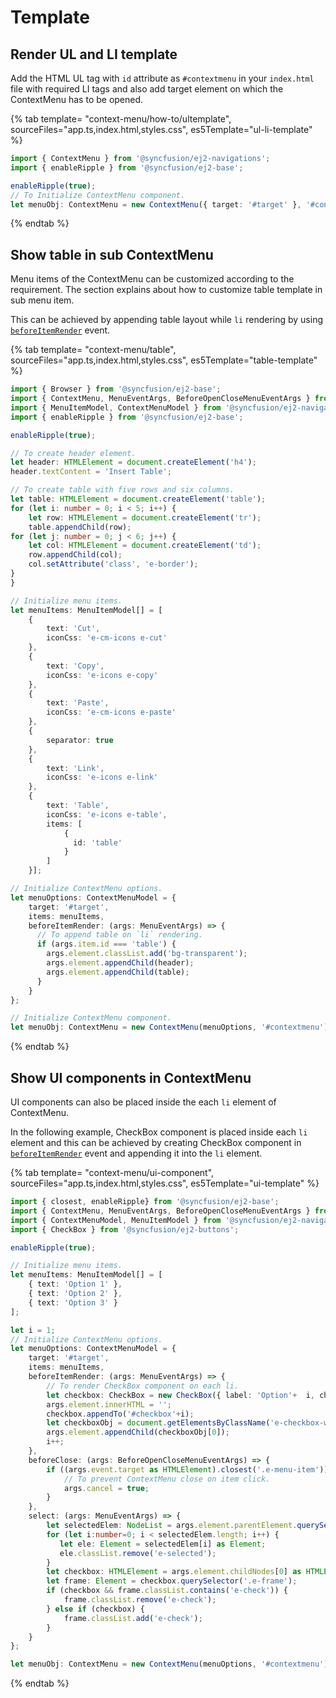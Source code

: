 # Template

## Render UL and LI template

Add the HTML UL tag with `id` attribute as `#contextmenu` in your `index.html` file with required LI tags and also add target element on which the ContextMenu has to be opened.

{% tab template= "context-menu/how-to/ultemplate", sourceFiles="app.ts,index.html,styles.css",
es5Template="ul-li-template" %}

```typescript
import { ContextMenu } from '@syncfusion/ej2-navigations';
import { enableRipple } from '@syncfusion/ej2-base';

enableRipple(true);
// To Initialize ContextMenu component.
let menuObj: ContextMenu = new ContextMenu({ target: '#target' }, '#contextmenu');

```

{% endtab %}

## Show table in sub ContextMenu

Menu items of the ContextMenu can be customized according to the requirement. The section explains about how to customize table template
in sub menu item.

This can be achieved by appending table layout while `li` rendering by using [`beforeItemRender`](../api/context-menu#beforeitemrender) event.

{% tab template= "context-menu/table", sourceFiles="app.ts,index.html,styles.css",
es5Template="table-template" %}

```typescript
import { Browser } from '@syncfusion/ej2-base';
import { ContextMenu, MenuEventArgs, BeforeOpenCloseMenuEventArgs } from '@syncfusion/ej2-navigations';
import { MenuItemModel, ContextMenuModel } from '@syncfusion/ej2-navigations';
import { enableRipple } from '@syncfusion/ej2-base';

enableRipple(true);

// To create header element.
let header: HTMLElement = document.createElement('h4');
header.textContent = 'Insert Table';

// To create table with five rows and six columns.
let table: HTMLElement = document.createElement('table');
for (let i: number = 0; i < 5; i++) {
    let row: HTMLElement = document.createElement('tr');
    table.appendChild(row);
for (let j: number = 0; j < 6; j++) {
    let col: HTMLElement = document.createElement('td');
    row.appendChild(col);
    col.setAttribute('class', 'e-border');
}
}

// Initialize menu items.
let menuItems: MenuItemModel[] = [
    {
        text: 'Cut',
        iconCss: 'e-cm-icons e-cut'
    },
    {
        text: 'Copy',
        iconCss: 'e-icons e-copy'
    },
    {
        text: 'Paste',
        iconCss: 'e-cm-icons e-paste'
    },
    {
        separator: true
    },
    {
        text: 'Link',
        iconCss: 'e-icons e-link'
    },
    {
        text: 'Table',
        iconCss: 'e-icons e-table',
        items: [
            {
              id: 'table'
            }
        ]
    }];

// Initialize ContextMenu options.
let menuOptions: ContextMenuModel = {
    target: '#target',
    items: menuItems,
    beforeItemRender: (args: MenuEventArgs) => {
      // To append table on `li` rendering.
      if (args.item.id === 'table') {
        args.element.classList.add('bg-transparent');
        args.element.appendChild(header);
        args.element.appendChild(table);
      }
    }
};

// Initialize ContextMenu component.
let menuObj: ContextMenu = new ContextMenu(menuOptions, '#contextmenu');
```

{% endtab %}

## Show UI components in ContextMenu

UI components can also be placed inside the each `li` element of ContextMenu.

In the following example, CheckBox component is placed inside each `li` element and this can be achieved by creating
CheckBox component in [`beforeItemRender`](../api/context-menu#beforeitemrender) event and appending it into the `li` element.

{% tab template= "context-menu/ui-component", sourceFiles="app.ts,index.html,styles.css",
es5Template="ui-template" %}

```typescript
import { closest, enableRipple} from '@syncfusion/ej2-base';
import { ContextMenu, MenuEventArgs, BeforeOpenCloseMenuEventArgs } from '@syncfusion/ej2-navigations';
import { ContextMenuModel, MenuItemModel } from '@syncfusion/ej2-navigations';
import { CheckBox } from '@syncfusion/ej2-buttons';

enableRipple(true);

// Initialize menu items.
let menuItems: MenuItemModel[] = [
    { text: 'Option 1' },
    { text: 'Option 2' },
    { text: 'Option 3' }
];

let i = 1;
// Initialize ContextMenu options.
let menuOptions: ContextMenuModel = {
    target: '#target',
    items: menuItems,
    beforeItemRender: (args: MenuEventArgs) => {
        // To render CheckBox component on each li.
        let checkbox: CheckBox = new CheckBox({ label: 'Option'+  i, checked: i%2 === 0 ? true : false });
        args.element.innerHTML = '';
        checkbox.appendTo('#checkbox'+i);
        let checkboxObj = document.getElementsByClassName('e-checkbox-wrapper');
        args.element.appendChild(checkboxObj[0]);
        i++;
    },
    beforeClose: (args: BeforeOpenCloseMenuEventArgs) => {
        if ((args.event.target as HTMLElement).closest('.e-menu-item')) {
            // To prevent ContextMenu close on item click.
            args.cancel = true;
        }
    },
    select: (args: MenuEventArgs) => {
        let selectedElem: NodeList = args.element.parentElement.querySelectorAll('.e-selected');
        for (let i:number=0; i < selectedElem.length; i++) {
           let ele: Element = selectedElem[i] as Element;
           ele.classList.remove('e-selected');
        }
        let checkbox: HTMLElement = args.element.childNodes[0] as HTMLElement;
        let frame: Element = checkbox.querySelector('.e-frame');
        if (checkbox && frame.classList.contains('e-check')) {
            frame.classList.remove('e-check');
        } else if (checkbox) {
            frame.classList.add('e-check');
        }
    }
};

let menuObj: ContextMenu = new ContextMenu(menuOptions, '#contextmenu');
```

{% endtab %}
